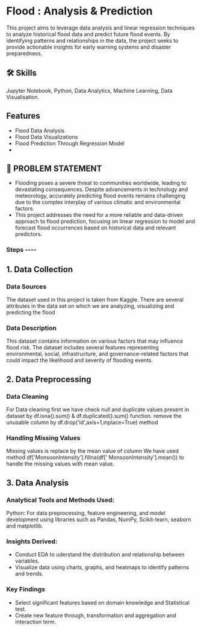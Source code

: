 
# Flood : Analysis & Prediction

This project aims to leverage data analysis and linear regression
techniques to analyze historical flood data and predict future
flood events. By identifying patterns and relationships in the
data, the project seeks to provide actionable insights for early
warning systems and disaster preparedness.




## 🛠 Skills
Jupyter Notebook, Python, Data Analytics, Machine Learning, Data Visualisation.


## Features

- Flood Data Analysis
- Flood Data Visualizations
- Flood Prediction Through Regression Model
- 


## 👀 PROBLEM STATEMENT
- Flooding poses a severe threat to communities worldwide, leading to devastating consequences. Despite advancements in technology and meteorology, accurately predicting flood events remains challenging due to the complex interplay of various climatic and environmental factors.
- This project addresses the need for a more reliable and data-driven approach to flood prediction, focusing on linear regression to model and forecast flood occurrences based on historical data and relevant predictors.

### Steps ----

## 1. Data Collection
### Data Sources
The dataset used in
this project is taken
from Kaggle. There are
several attributes in
the data set on which
we are analyzing,
visualizing and
predicting the flood

### Data Description
This dataset contains information on various factors that may
influence flood risk. The dataset includes several features
representing environmental, social, infrastructure, and
governance-related factors that could impact the likelihood
and severity of flooding events.

## 2. Data Preprocessing
### Data Cleaning
For Data cleaning first we have
check null and duplicate values
present in dataset by
df.isna().sum() &
df.duplicated().sum() function.
remove the unusable
column by
df.drop('id',axis=1,inplace=True)
method
### Handling Missing Values
Missing values is replace by the
mean value of column
We have used method
df['MonsoonIntensity'].fillna(df['
MonsoonIntensity'].mean()) to
handle the missing values with
mean value.

## 3. Data Analysis
### Analytical Tools and Methods Used:
Python: For data preprocessing, feature engineering, and model development using libraries such as Pandas, NumPy, Scikit-learn, seaborn and matplotlib.
### Insights Derived:
- Conduct EDA to uderstand the distribution and relationship between variables.
- Visualize data using charts, graphs, and heatmaps to identify patterns and trends.
### Key Findings
- Select significant features based on domain knowledge and Statistical test.
- Create new feature through, transformation and aggregation and interaction term.
